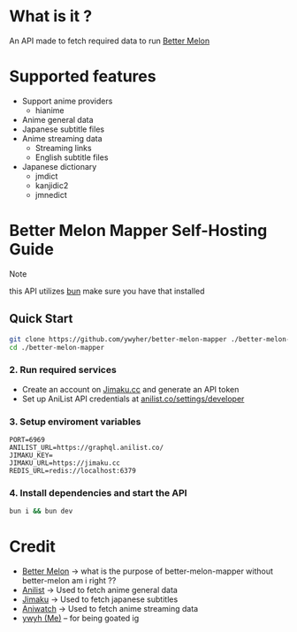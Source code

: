 # What is it ?
An API made to fetch required data to run [Better Melon](https://github.com/ywyher/better-melon)

# Supported features
- Support anime providers
  - hianime
- Anime general data
- Japanese subtitle files
- Anime streaming data
  - Streaming links
  - English subtitle files
- Japanese dictionary
  - jmdict
  - kanjidic2
  - jmnedict

# Better Melon Mapper Self-Hosting Guide
> [!note]
> this API utilizes [bun](https://bun.sh) make sure you have that installed

## Quick Start

```sh
git clone https://github.com/ywyher/better-melon-mapper ./better-melon-mapper
cd ./better-melon-mapper
```

### 2. Run required services
- Create an account on [Jimaku.cc](https://jimaku.cc) and generate an API token
- Set up AniList API credentials at [anilist.co/settings/developer](https://anilist.co/settings/developer)

### 3. Setup enviroment variables
```.env
PORT=6969
ANILIST_URL=https://graphql.anilist.co/
JIMAKU_KEY=
JIMAKU_URL=https://jimaku.cc
REDIS_URL=redis://localhost:6379
```

### 4. Install dependencies and start the API
```sh
bun i && bun dev
```

# Credit
- [Better Melon](https://github.com/ywyher/better-melon) -> what is the purpose of better-melon-mapper without better-melon am i right ??
- [Anilist](https://anilist.co/) -> Used to fetch anime general data
- [Jimaku](https://jimaku.cc/) -> Used to fetch japanese subtitles
- [Aniwatch](https://github.com/ghoshRitesh12/aniwatch) -> Used to fetch anime streaming data
- [ywyh (Me)](https://github.com/ywyher) – for being goated ig
